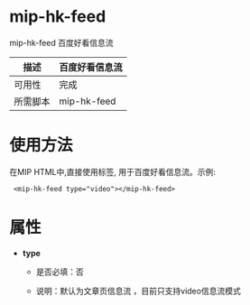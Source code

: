 ﻿# mip-hk-feed

mip-hk-feed 百度好看信息流

| 描述 | 百度好看信息流|
|---|---|
|可用性	|完成 |
|所需脚本| mip-hk-feed |

# 使用方法

在MIP HTML中,直接使用标签, 用于百度好看信息流。示例:
```
 <mip-hk-feed type="video"></mip-hk-feed>
```

# 属性

- **type**

    - 是否必填：否

    - 说明：默认为文章页信息流 ，目前只支持video信息流模式
